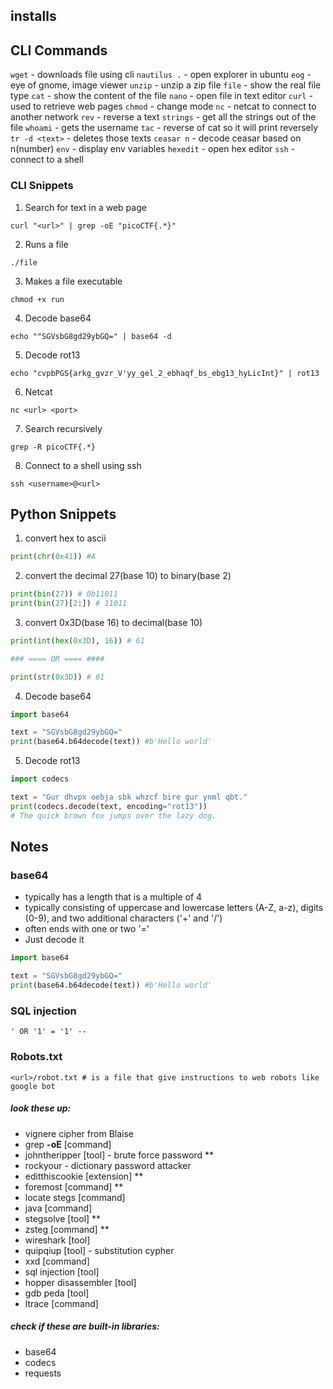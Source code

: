 ## installs

## CLI Commands
 `wget` - downloads file using cli
 `nautilus .` - open explorer in ubuntu
 `eog` - eye of gnome, image viewer
 `unzip` - unzip a zip file
 `file` - show the real file type 
  `cat` - show the content of the file
  `nano` - open file in text editor
  `curl` - used to retrieve web pages
  `chmod` - change mode
  `nc` - netcat to connect to another network
  `rev` - reverse a text
  `strings` - get all the strings out of the file
  `whoami` - gets the username
  `tac` - reverse of cat so it will print reversely
  `tr -d <text>` - deletes those texts
  `ceasar n` - decode ceasar based on n(number)
  `env` - display env variables
  `hexedit` - open hex editor
  `ssh` - connect to a shell
  
### CLI Snippets

1. Search for text in a web page
```
curl "<url>" | grep -oE "picoCTF{.*}"
```

2. Runs a file
```
./file
```

3. Makes a file executable
```
chmod +x run
``` 

4. Decode base64
```
echo ""SGVsbG8gd29ybGQ=" | base64 -d
```

5. Decode rot13
```
echo "cvpbPGS{arkg_gvzr_V'yy_gel_2_ebhaqf_bs_ebg13_hyLicInt}" | rot13
```

6. Netcat
```
nc <url> <port>
```

7. Search recursively
```
grep -R picoCTF{.*}
```

8. Connect to a shell using ssh
```
ssh <username>@<url>
```

## Python Snippets

1.  convert hex to ascii
```python
print(chr(0x41)) #A
```

2. convert the decimal 27(base 10) to binary(base 2)
```python
print(bin(27)) # 0b11011
print(bin(27)[2:]) # 11011
```

3. convert 0x3D(base 16) to decimal(base 10)
```python
print(int(hex(0x3D), 16)) # 61

### ==== OR ==== ####

print(str(0x3D)) # 61
```

4. Decode base64
```python
import base64

text = "SGVsbG8gd29ybGQ="
print(base64.b64decode(text)) #b'Hello world'
```

5. Decode rot13
```python
import codecs

text = "Gur dhvpx oebja sbk whzcf bire gur ynml qbt."
print(codecs.decode(text, encoding="rot13")) 
# The quick brown fox jumps over the lazy dog.
```


## Notes
### base64
- typically has a length that is a multiple of 4
- typically consisting of uppercase and lowercase letters (A-Z, a-z), digits (0-9), and two additional characters ('+' and '/')
- often ends with one or two '='
- Just decode it 
```python
import base64

text = "SGVsbG8gd29ybGQ="
print(base64.b64decode(text)) #b'Hello world'
```


### SQL injection
```
' OR '1' = '1' --
```

### Robots.txt
```
<url>/robot.txt # is a file that give instructions to web robots like google bot
```

##### look these up:
- vignere cipher from Blaise
- grep **-oE** [command]
- johntheripper [tool] - brute force password **
- rockyour - dictionary password attacker
- editthiscookie [extension] **
- foremost [command] **
- locate stegs [command]
- java [command]
- stegsolve [tool] **
- zsteg [command] **
- wireshark [tool]
- quipqiup [tool] - substitution cypher
- xxd [command]
- sql injection [tool]
- hopper disassembler [tool]
- gdb peda [tool]
- ltrace [command]

##### check if these are built-in libraries:
- base64
- codecs
- requests

